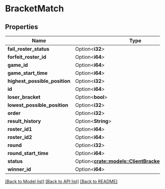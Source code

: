 # BracketMatch

## Properties

Name | Type | Description | Notes
------------ | ------------- | ------------- | -------------
**fail_roster_status** | Option<**i32**> |  | [optional]
**forfeit_roster_id** | Option<**i64**> |  | [optional]
**game_id** | Option<**i64**> |  | [optional]
**game_start_time** | Option<**i64**> |  | [optional]
**highest_possible_position** | Option<**i32**> |  | [optional]
**id** | Option<**i64**> |  | [optional]
**loser_bracket** | Option<**bool**> |  | [optional]
**lowest_possible_position** | Option<**i32**> |  | [optional]
**order** | Option<**i32**> |  | [optional]
**result_history** | Option<**String**> |  | [optional]
**roster_id1** | Option<**i64**> |  | [optional]
**roster_id2** | Option<**i64**> |  | [optional]
**round** | Option<**i32**> |  | [optional]
**round_start_time** | Option<**i64**> |  | [optional]
**status** | Option<[**crate::models::ClientBracketMatchStatus**](ClientBracketMatchStatus.md)> |  | [optional]
**winner_id** | Option<**i64**> |  | [optional]

[[Back to Model list]](../README.md#documentation-for-models) [[Back to API list]](../README.md#documentation-for-api-endpoints) [[Back to README]](../README.md)


